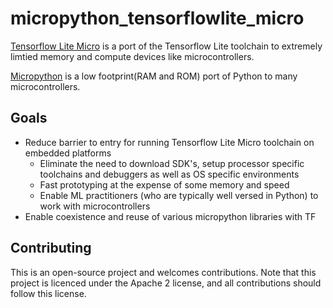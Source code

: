 # micropython_tensorflowlite_micro
[Tensorflow Lite Micro](https://www.tensorflow.org/lite/microcontrollers/overview) is a port of the Tensorflow Lite toolchain to extremely limtied memory and compute devices like microcontrollers.

[Micropython](https://micropython.org/) is a low footprint(RAM and ROM) port of Python to many microcontrollers.

Goals
------------
* Reduce barrier to entry for running Tensorflow Lite Micro toolchain on embedded platforms
  * Eliminate the need to download SDK's, setup processor specific toolchains and debuggers as well as OS specific environments
  * Fast prototyping at the expense of some memory and speed
  * Enable ML practitioners (who are typically well versed in Python) to work with microcontrollers
* Enable coexistence and reuse of various micropython libraries with TF


Contributing
------------
This is an open-source project and welcomes contributions.
Note that this project is licenced under the Apache 2 license, and all contributions
should follow this license.
